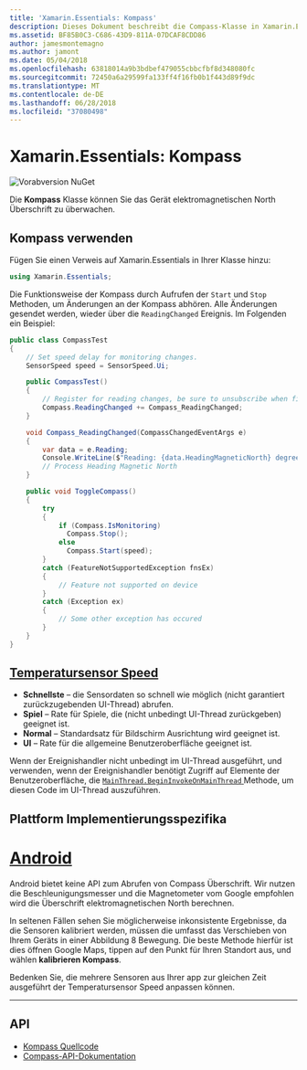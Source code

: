 ```yaml
---
title: 'Xamarin.Essentials: Kompass'
description: Dieses Dokument beschreibt die Compass-Klasse in Xamarin.Essentials, der Sie das Gerät elektromagnetischen North Überschrift überwachen können.
ms.assetid: BF85B0C3-C686-43D9-811A-07DCAF8CDD86
author: jamesmontemagno
ms.author: jamont
ms.date: 05/04/2018
ms.openlocfilehash: 63818014a9b3bdbef479055cbbcfbf8d348080fc
ms.sourcegitcommit: 72450a6a29599fa133ff4f16fb0b1f443d89f9dc
ms.translationtype: MT
ms.contentlocale: de-DE
ms.lasthandoff: 06/28/2018
ms.locfileid: "37080498"
---
```

# <a name="xamarinessentials-compass"></a>Xamarin.Essentials: Kompass

![Vorabversion NuGet](~/media/shared/pre-release.png)

Die **Kompass** Klasse können Sie das Gerät elektromagnetischen North Überschrift zu überwachen.

## <a name="using-compass"></a>Kompass verwenden

Fügen Sie einen Verweis auf Xamarin.Essentials in Ihrer Klasse hinzu:

```csharp
using Xamarin.Essentials;
```

Die Funktionsweise der Kompass durch Aufrufen der `Start` und `Stop` Methoden, um Änderungen an der Kompass abhören. Alle Änderungen gesendet werden, wieder über die `ReadingChanged` Ereignis. Im Folgenden ein Beispiel:

```csharp
public class CompassTest
{
    // Set speed delay for monitoring changes.
    SensorSpeed speed = SensorSpeed.Ui;

    public CompassTest()
    {
        // Register for reading changes, be sure to unsubscribe when finished
        Compass.ReadingChanged += Compass_ReadingChanged;
    }

    void Compass_ReadingChanged(CompassChangedEventArgs e)
    {
        var data = e.Reading;
        Console.WriteLine($"Reading: {data.HeadingMagneticNorth} degrees");
        // Process Heading Magnetic North
    }

    public void ToggleCompass()
    {
        try
        {
            if (Compass.IsMonitoring)
              Compass.Stop();
            else
              Compass.Start(speed);
        }
        catch (FeatureNotSupportedException fnsEx)
        {
            // Feature not supported on device
        }
        catch (Exception ex)
        {
            // Some other exception has occured
        }
    }
}
```

## <a name="sensor-speedxrefxamarinessentialssensorspeed"></a>[Temperatursensor Speed](xref:Xamarin.Essentials.SensorSpeed)

- **Schnellste** – die Sensordaten so schnell wie möglich (nicht garantiert zurückzugebenden UI-Thread) abrufen.
- **Spiel** – Rate für Spiele, die (nicht unbedingt UI-Thread zurückgeben) geeignet ist.
- **Normal** – Standardsatz für Bildschirm Ausrichtung wird geeignet ist.
- **UI** – Rate für die allgemeine Benutzeroberfläche geeignet ist.

Wenn der Ereignishandler nicht unbedingt im UI-Thread ausgeführt, und verwenden, wenn der Ereignishandler benötigt Zugriff auf Elemente der Benutzeroberfläche, die [ `MainThread.BeginInvokeOnMainThread` ](main-thread.md) Methode, um diesen Code im UI-Thread auszuführen.

## <a name="platform-implementation-specifics"></a>Plattform Implementierungsspezifika

# <a name="androidtabandroid"></a>[Android](#tab/android)

Android bietet keine API zum Abrufen von Compass Überschrift. Wir nutzen die Beschleunigungsmesser und die Magnetometer vom Google empfohlen wird die Überschrift elektromagnetischen North berechnen. 

In seltenen Fällen sehen Sie möglicherweise inkonsistente Ergebnisse, da die Sensoren kalibriert werden, müssen die umfasst das Verschieben von Ihrem Geräts in einer Abbildung 8 Bewegung. Die beste Methode hierfür ist dies öffnen Google Maps, tippen auf den Punkt für Ihren Standort aus, und wählen **kalibrieren Kompass**.

Bedenken Sie, die mehrere Sensoren aus Ihrer app zur gleichen Zeit ausgeführt der Temperatursensor Speed anpassen können.

--------------

## <a name="api"></a>API

- [Kompass Quellcode](https://github.com/xamarin/Essentials/tree/master/Xamarin.Essentials/Compass)
- [Compass-API-Dokumentation](xref:Xamarin.Essentials.Compass)
